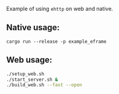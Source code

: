 Example of using `ehttp` on web and native.

## Native usage:
```
cargo run --release -p example_eframe
```

## Web usage:

``` sh
./setup_web.sh
./start_server.sh &
./build_web.sh --fast --open
```
